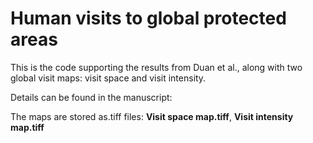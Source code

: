 # Human visits to global protected areas

This is the code supporting the results from Duan et al., along with two global visit maps: visit space and visit intensity.

Details can be found in the manuscript: 

The maps are stored as.tiff files: **Visit space map.tiff**, **Visit intensity map.tiff**




